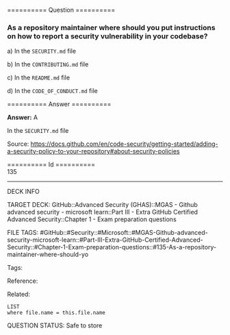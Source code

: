 ========== Question ==========  

### As a repository maintainer where should you put instructions on how to report a security vulnerability in your codebase?

a) In the `SECURITY.md` file

b) In the `CONTRIBUTING.md` file

c) In the `README.md` file

d) In the `CODE_OF_CONDUCT.md` file  

========== Answer ==========  

**Answer:** A

In the `SECURITY.md` file

Source: https://docs.github.com/en/code-security/getting-started/adding-a-security-policy-to-your-repository#about-security-policies

========== Id ==========  
135

---

DECK INFO

TARGET DECK: GitHub::Advanced Security (GHAS)::MGAS - Github advanced security - microsoft learn::Part III - Extra GitHub Certified Advanced Security::Chapter 1 - Exam preparation questions

FILE TAGS: #GitHub::#Security::#Microsoft::#MGAS-Github-advanced-security-microsoft-learn::#Part-III-Extra-GitHub-Certified-Advanced-Security::#Chapter-1-Exam-preparation-questions::#135-As-a-repository-maintainer-where-should-yo

Tags:

Reference:

Related:

```dataview
LIST
where file.name = this.file.name
```

QUESTION STATUS: Safe to store
